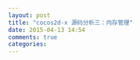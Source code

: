 ```yaml
---
layout: post
title: "cocos2d-x 源码分析三：内存管理"
date: 2015-04-13 14:54
comments: true
categories: 
---
```

